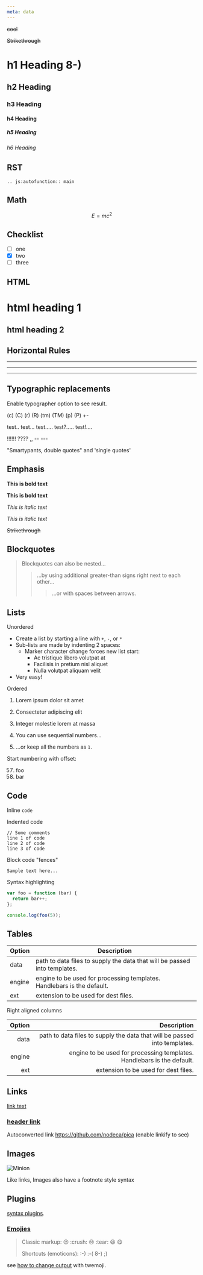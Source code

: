 ```yaml
---
meta: data
---
```


<div><del>cool</del></div>

~~Strikethrough~~

# h1 Heading 8-)
## h2 Heading
### h3 Heading
#### h4 Heading
##### h5 Heading
###### h6 Heading

## RST

```eval_rst
.. js:autofunction:: main
```

## Math

```math
E = m c^2
```

## Checklist
* [ ] one
* [x] two
* [ ] three

## HTML

<div>
  <h1>html heading 1</h1>
  <span>
    <h2>html heading 2</h2>
  </span>
</div>


## Horizontal Rules

___

---

***

## Typographic replacements

Enable typographer option to see result.

<!-- TODO -->
(c) (C) (r) (R) (tm) (TM) (p) (P) +-

<!-- TODO -->
test.. test... test..... test?..... test!....

<!-- TODO -->
!!!!!! ???? ,,  -- ---

"Smartypants, double quotes" and 'single quotes'

## Emphasis

**This is bold text**

__This is bold text__

*This is italic text*

_This is italic text_

<!-- TODO -->
~~Strikethrough~~

## Blockquotes

<!-- TODO -->
> Blockquotes can also be nested...
>> ...by using additional greater-than signs right next to each other...
> > > ...or with spaces between arrows.

## Lists

Unordered

+ Create a list by starting a line with `+`, `-`, or `*`
+ Sub-lists are made by indenting 2 spaces:
  - Marker character change forces new list start:
    * Ac tristique libero volutpat at
    + Facilisis in pretium nisl aliquet
    - Nulla volutpat aliquam velit
+ Very easy!

Ordered

1. Lorem ipsum dolor sit amet
2. Consectetur adipiscing elit
3. Integer molestie lorem at massa


1. You can use sequential numbers...
1. ...or keep all the numbers as `1.`

Start numbering with offset:

57. foo
1. bar

## Code

Inline `code`

Indented code

    // Some comments
    line 1 of code
    line 2 of code
    line 3 of code


Block code "fences"

```
Sample text here...
```

Syntax highlighting

``` js
var foo = function (bar) {
  return bar++;
};

console.log(foo(5));
```

<!-- TODO: priority -->
## Tables

| Option | Description |
| ------ | ----------- |
| data   | path to data files to supply the data that will be passed into templates. |
| engine | engine to be used for processing templates. Handlebars is the default. |
| ext    | extension to be used for dest files. |

Right aligned columns

| Option | Description |
| ------:| -----------:|
| data   | path to data files to supply the data that will be passed into templates. |
| engine | engine to be used for processing templates. Handlebars is the default. |
| ext    | extension to be used for dest files. |

## Links

[link text](http://dev.nodeca.com)

<!-- TODO -->
<!-- [link with title](http://nodeca.github.io/pica/demo/ "title text!") -->

### [header link](http://dev.nodeca.com)

<!-- TODO: priority -->
Autoconverted link https://github.com/nodeca/pica (enable linkify to see)


## Images

![Minion](https://octodex.github.com/images/minion.png)
<!-- TODO -->
<!-- ![Stormtroopocat](https://octodex.github.com/images/stormtroopocat.jpg "The Stormtroopocat") -->

Like links, Images also have a footnote style syntax

<!-- TODO -->
<!-- ![Alt text][id] -->

<!-- With a reference later in the document defining the URL location: -->

<!-- [id]: https://octodex.github.com/images/dojocat.jpg  "The Dojocat" -->

<!-- TODO -->
## Plugins

<!-- The killer feature of `markdown-it` is very effective support of -->
[syntax plugins](https://www.npmjs.org/browse/keyword/markdown-it-plugin).


### [Emojies](https://github.com/markdown-it/markdown-it-emoji)

> Classic markup: :wink: :crush: :cry: :tear: :laughing: :yum:
>
> Shortcuts (emoticons): :-) :-( 8-) ;)

see [how to change output](https://github.com/markdown-it/markdown-it-emoji#change-output) with twemoji.
